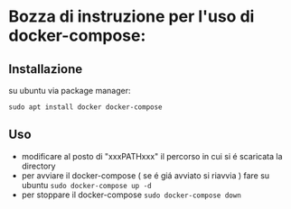 # Bozza di instruzione per l'uso di docker-compose:

## Installazione 
su ubuntu via package manager:

`sudo apt install docker docker-compose`

## Uso
- modificare al posto di "xxxPATHxxx" il percorso in cui si é scaricata la directory
- per avviare il docker-compose ( se é giá avviato si riavvia ) fare su ubuntu `sudo docker-compose up -d`
- per stoppare il docker-compose `sudo docker-compose down`
